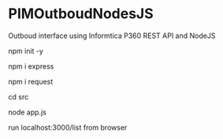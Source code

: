 # PIMOutboudNodesJS
Outboud interface using Informtica P360 REST API and NodeJS

npm init -y

npm i express

npm i request

cd src

node app.js

run localhost:3000/list from browser
